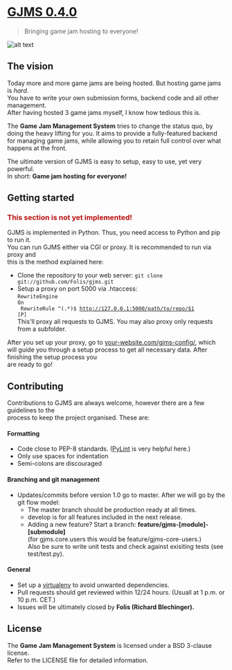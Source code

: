 # [GJMS 0.4.0](http://hostagamejam.com)
> Bringing game jam hosting to everyone!

![alt text](https://api.travis-ci.org/Folis/gjms.png "TravisCI build status")

## The vision

Today more and more game jams are being hosted. But hosting game jams is *hard*.<br>
You have to write your own submission forms, backend code and all other management.<br>
After having hosted 3 game jams myself, I know how tedious this is.

The **Game Jam Management System** tries to change the status quo, by doing the heavy lifting for you.
It aims to provide a fully-featured backend for managing game jams, while allowing you to retain full control over what happens at the front.  

The ultimate version of GJMS is easy to setup, easy to use, yet very powerful.<br>
In short: **Game jam hosting for everyone!**


## Getting started

<h3 style="color: #B11;">This section is not yet implemented!</h3>
GJMS is implemented in Python. Thus, you need access to Python and pip to run it.<br>
You can run GJMS either via CGI or proxy. It is recommended to run via proxy and<br>this is the method explained here:

* Clone the repository to your web server: `git clone git://github.com/Folis/gjms.git`
* Setup a proxy on port 5000 via .htaccess:<br>
<code>RewriteEngine On<br>
RewriteRule ^(.*)$ http://127.0.0.1:5000/path/to/repo/$1 [P]</code><br>
This'll proxy all requests to GJMS. You may also proxy only requests from a subfolder.

After you set up your proxy, go to [your-website.com/gjms-config/](#), which will guide you through a setup process to get all necessary data. After finishing the setup process you<br>
are ready to go!

## Contributing

Contributions to GJMS are always welcome, however there are a few guidelines to the<br>process to keep the project organised. These are:

#### Formatting
* Code close to PEP-8 standards. ([PyLint](http://www.pylint.org/) is very helpful here.)
* Only use spaces for indentation
* Semi-colons are discouraged

#### Branching and git management
* Updates/commits before version 1.0 go to master. After we will go by the git flow model:
    - The master branch should be production ready at all times.
    - develop is for all features included in the next release.
    - Adding a new feature? Start a branch: **feature/gjms-[module]-[submodule]**<br>(for gjms.core.users this would be feature/gjms-core-users.)<br>
Also be sure to write unit tests and check against exisiting tests (see test/test.py).

#### General
* Set up a [virtualenv](https://pypi.python.org/pypi/virtualenv) to avoid unwanted dependencies.
* Pull requests should get reviewed within 12/24 hours. (Usuall at 1 p.m. or 10 p.m. CET.)
* Issues will be ultimately closed by **Folis (Richard Blechinger).**

## License
The **Game Jam Management System** is licensed under a BSD 3-clause license.<br>
Refer to the LICENSE file for detailed information.
